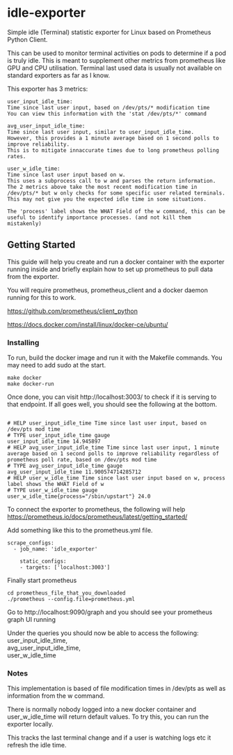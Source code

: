 # idle-exporter
Simple idle (Terminal) statistic exporter for Linux based on Prometheus Python Client.

This can be used to monitor terminal activities on pods to determine if a pod is truly idle. This is meant to supplement other metrics from prometheus like GPU and CPU utilisation. Terminal last used data is usually not available on standard exporters as far as I know.

This exporter has 3 metrics:
```
user_input_idle_time:
Time since last user input, based on /dev/pts/* modification time
You can view this information with the 'stat /dev/pts/*' command

avg_user_input_idle_time:
Time since last user input, similar to user_input_idle_time.
However, this provides a 1 minute average based on 1 second polls to improve reliability.
This is to mitigate innaccurate times due to long prometheus polling rates.

user_w_idle_time:
Time since last user input based on w.
This uses a subprocess call to w and parses the return information.
The 2 metrics above take the most recent modification time in /dev/pts/* but w only checks for some specific user related terminals. This may not give you the expected idle time in some situations.

The 'process' label shows the WHAT Field of the w command, this can be useful to identify importance processes. (and not kill them mistakenly)
```



## Getting Started

This guide will help you create and run a docker container with the exporter running inside and briefly explain how to set up prometheus to pull data from the exporter.

You will require prometheus, prometheus_client and a docker daemon running for this to work.

https://github.com/prometheus/client_python

https://docs.docker.com/install/linux/docker-ce/ubuntu/


### Installing

To run, build the docker image and run it with the Makefile commands. You may need to add sudo at the start.
```
make docker
make docker-run
```

Once done, you can visit http://localhost:3003/ to check if it is serving to that endpoint.
If all goes well, you should see the following at the bottom.

```

# HELP user_input_idle_time Time since last user input, based on /dev/pts mod time
# TYPE user_input_idle_time gauge
user_input_idle_time 14.945897
# HELP avg_user_input_idle_time Time since last user input, 1 minute average based on 1 second polls to improve reliability regardless of prometheus poll rate, based on /dev/pts mod time
# TYPE avg_user_input_idle_time gauge
avg_user_input_idle_time 11.900574714285712
# HELP user_w_idle_time Time since last user input based on w, process label shows the WHAT Field of w
# TYPE user_w_idle_time gauge
user_w_idle_time{process="/sbin/upstart"} 24.0
```

To connect the exporter to prometheus, the following will help
https://prometheus.io/docs/prometheus/latest/getting_started/

Add something like this to the prometheus.yml file.
```
scrape_configs:
  - job_name: 'idle_exporter'
  
    static_configs:
    - targets: ['localhost:3003']
```

Finally start prometheus
```
cd prometheus_file_that_you_downloaded
./prometheus --config.file=prometheus.yml
```

Go to http://localhost:9090/graph and you should see your prometheus graph UI running

Under the queries you should now be able to access the following:<br />
user_input_idle_time,<br />
avg_user_input_idle_time,<br />
user_w_idle_time


### Notes
This implementation is based of file modification times in /dev/pts as well as information from the w command.

There is normally nobody logged into a new docker container and user_w_idle_time will return default values. To try this, you can run the exporter locally.

This tracks the last terminal change and if a user is watching logs etc it refresh the idle time.